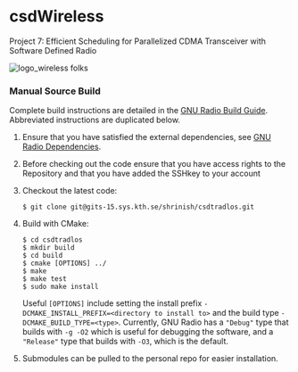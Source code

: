 # csdWireless
Project 7:
Efficient Scheduling for Parallelized CDMA 
Transceiver with Software Defined Radio


![logo_wireless folks](https://gits-15.sys.kth.se/storage/user/9162/files/39c40400-fd4c-11e9-8284-4808746a504b)

### Manual Source Build
Complete build instructions are detailed in the 
[GNU Radio Build Guide](https://www.gnuradio.org/doc/doxygen/build_guide.html). 
Abbreviated instructions are duplicated below.

1. Ensure that you have satisfied the external dependencies, see 
[GNU Radio Dependencies](https://www.gnuradio.org/doc/doxygen/build_guide.html).

2. Before checking out the code ensure that you have access rights to the Repository and that you have added the SSHkey to your account

2. Checkout the latest code:
    ```
    $ git clone git@gits-15.sys.kth.se/shrinish/csdtradlos.git
    ```

3. Build with CMake:
    ```
    $ cd csdtradlos
    $ mkdir build
    $ cd build
    $ cmake [OPTIONS] ../
    $ make
    $ make test
    $ sudo make install
    ```
    Useful `[OPTIONS]` include setting the install prefix 
    `-DCMAKE_INSTALL_PREFIX=<directory to install to>` and the build type 
    `-DCMAKE_BUILD_TYPE=<type>`. Currently, GNU Radio has a `"Debug"` type 
    that builds with `-g -O2` which is useful for debugging the software, 
    and a `"Release"` type that builds with `-O3`, which is the default.
    
4.  Submodules can be pulled to the personal repo for easier installation.

